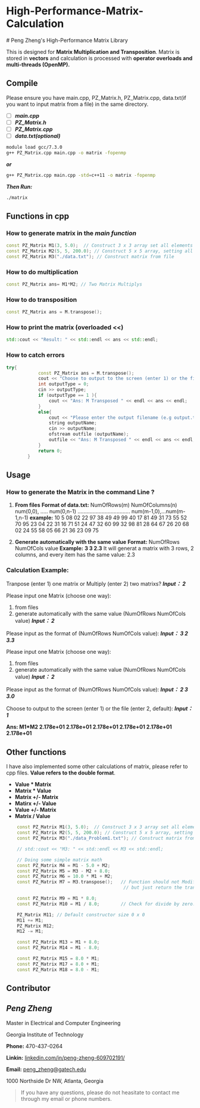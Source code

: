 # High-Performance-Matrix-Calculation

﻿# Peng Zheng's High-Performance Matrix Library

This is designed for **Matrix Multiplication and Transposition**. Matrix is stored in **vectors** and calculation is processed with **operator overloads and multi-threads (OpenMP).**


## Compile

Please ensure you have main.cpp, PZ_Matrix.h, PZ_Matrix.cpp, data.txt(if you want to input matrix from a file) in the same directory.

 - [ ] ***main.cpp***
 - [ ] ***PZ_Matrix.h***
 - [ ] ***PZ_Matrix.cpp***
 - [ ] ***data.txt(optional)***

```bash
module load gcc/7.3.0
g++ PZ_Matrix.cpp main.cpp -o matrix -fopenmp
```
***or***

```bash
g++ PZ_Matrix.cpp main.cpp -std=c++11 -o matrix -fopenmp
```
***Then Run:***
```bash
./matrix
```

## Functions in cpp

### How to generate matrix in the *main function*

```C++
const PZ_Matrix M1(3, 5.0);  // Construct 3 x 3 array set all elements to 5.0
const PZ_Matrix M2(5, 5, 200.0); // Construct 5 x 5 array, setting all element to 200.0
const PZ_Matrix M3("./data.txt"); // Construct matrix from file
```
### How to do multiplication
```C++
const PZ_Matrix ans= M1*M2; // Two Matrix Multiplys
```
### How to do **transposition**
```C++
const PZ_Matrix ans = M.transpose();
```
### How to print the matrix (overloaded <<)
```C++
std::cout << "Result: " << std::endl << ans << std::endl;
```
### How to catch errors 
```C++
try{
			const PZ_Matrix ans = M.transpose();
			cout << "Choose to output to the screen (enter 1) or the file (enter 2, default):" << endl;
			int outputType = 0;
			cin >> outputType;
			if (outputType == 1 ){
				cout << "Ans: M Transposed " << endl << ans << endl;
			}
			else{
				cout << "Please enter the output filename (e.g output.txt):"<< endl;
				string outputName;
				cin >> outputName;
				ofstream outfile (outputName);
				outfile << "Ans: M Transposed " << endl << ans << endl;
			}
			return 0;
		}
```
## Usage

 ### How to generate the Matrix in the command Line ?
 
 1. **From files**
 **Format of data.txt:**
 NumOfRows(m) NumOfColumns(n)
 num(0,0), ..... num(0,n-1)
 ...................................
 num(m-1,0),...num(m-1,n-1)
**example:**
 10 5
08 02 22 97 38
49 49 99 40 17
81 49 31 73 55
52 70 95 23 04
22 31 16 71 51
24 47 32 60 99
32 98 81 28 64
67 26 20 68 02
24 55 58 05 66
21 36 23 09 75

 2. **Generate automatically with the same value** 
 **Format:** NumOfRows NumOfCols value
 **Example:** **3 3 2.3**
 It will generat a matrix with 3 rows, 2 columns, and every   	item has the same value: 2.3


### Calculation Example:

Tranpose (enter 1) one matrix or Multiply (enter 2) two matrixs?
***Input： 2***

Please input one Matrix (choose one way):
1. from files
2. generate automatically with the same value (NumOfRows NumOfCols value)
***Input： 2***

Please input as the format of (NumOfRows NumOfCols value):
***Input： 3 2 3.3***

Please input one Matrix (choose one way):
1. from files
2. generate automatically with the same value (NumOfRows NumOfCols value)
***Input： 2***

Please input as the format of (NumOfRows NumOfCols value):
***Input： 2 3 3.0***

Choose to output to the screen (enter 1) or the file (enter 2, default):
***Input： 1***

**Ans: M1*M2
   2.178e+01   2.178e+01   2.178e+01
   2.178e+01   2.178e+01   2.178e+01**

## Other functions

I have also implemented some other calculations of matrix, please refer to cpp files. **Value refers to the double format**.

 - **Value * Matrix**
 - **Matrix * Value**
 - **Matrix +/- Matrix**
 - **Matirx +/- Value**
 - **Value +/- Matrix**
 - **Matrix / Value**

```C++
	const PZ_Matrix M1(3, 5.0);  // Construct 3 x 3 array set all elements to 5.0
	const PZ_Matrix M2(5, 5, 200.0); // Construct 5 x 5 array, setting all element to 200.0
	const PZ_Matrix M3("./data_Problem1.txt"); // Construct matrix from file

	// std::cout << "M3: " << std::endl << M3 << std::endl;

	// Doing some simple matrix math
	const PZ_Matrix M4 = M1 - 5.0 + M2;
	const PZ_Matrix M5 = M3 - M2 + 8.0;
	const PZ_Matrix M6 = 10.0 * M1 + M2;
	const PZ_Matrix M7 = M3.transpose();   // Function should not Modify M3 directly
											// but just return the transpose of the matrix

	const PZ_Matrix M9 = M1 * 8.0;
	const PZ_Matrix M10 = M1 / 8.0;        // Check for divide by zero. Set all elements equal 0 for that case

	PZ_Matrix M11; // Default constructor size 0 x 0
	M11 += M1;
	PZ_Matrix M12;
	M12 -= M1;

	const PZ_Matrix M13 = M1 + 8.0;
	const PZ_Matrix M14 = M1 - 8.0;

	const PZ_Matrix M15 = 8.0 * M1;
	const PZ_Matrix M17 = 8.0 + M1;
	const PZ_Matrix M18 = 8.0 - M1;


```

## Contributor

## ***Peng Zheng***

Master in Electrical and Computer Engineering

Georgia Institute of Technology


**Phone:**  470-437-0264

**Linkin:**  [linkedin.com/in/peng-zheng-609702191/](https://www.linkedin.com/in/peng-zheng-609702191/)

**Email:**  peng_zheng@gatech.edu

1000 Northside Dr NW, Atlanta, Georgia


> If you have any questions, please do not heasitate to contact me through my email or phone numbers.

